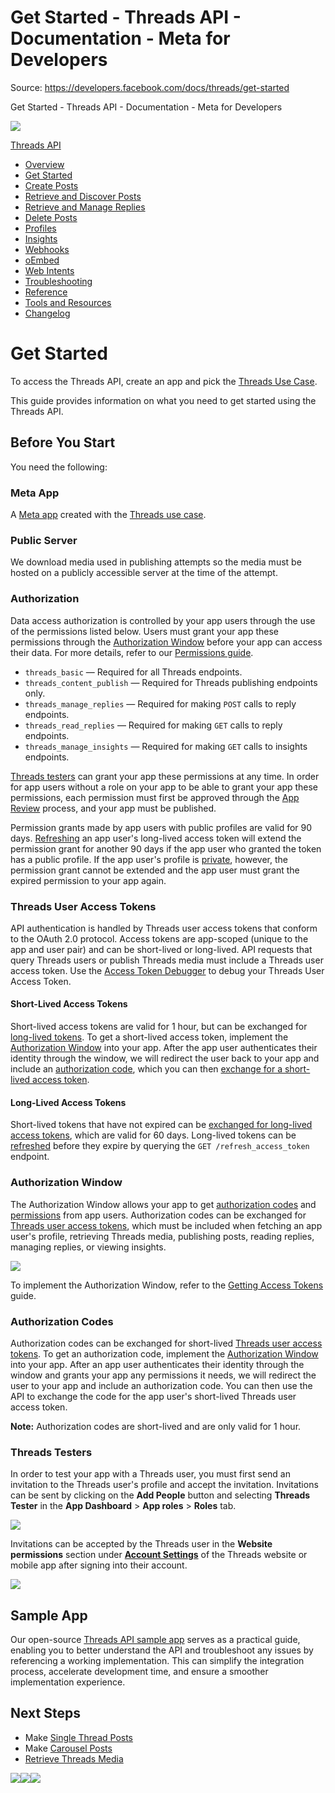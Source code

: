 # Get Started - Threads API - Documentation - Meta for Developers

Source: https://developers.facebook.com/docs/threads/get-started

Get Started - Threads API - Documentation - Meta for Developers

![](https://facebook.com/security/hsts-pixel.gif)

[Threads API](.md)

* [Overview](overview.md)
* [Get Started](get-started.md)
* [Create Posts](create-posts.md)
* [Retrieve and Discover Posts](retrieve-and-discover-posts.md)
* [Retrieve and Manage Replies](retrieve-and-manage-replies.md)
* [Delete Posts](posts/delete-posts.md)
* [Profiles](threads-profiles.md)
* [Insights](insights.md)
* [Webhooks](webhooks.md)
* [oEmbed](tools-and-resources/embed-a-threads-post.md)
* [Web Intents](threads-web-intents.md)
* [Troubleshooting](troubleshooting.md)
* [Reference](reference.md)
* [Tools and Resources](tools-and-resources.md)
* [Changelog](changelog.md)

# Get Started

To access the Threads API, create an app and pick the [Threads Use Case](/docs/development/create-an-app/threads-use-case).

This guide provides information on what you need to get started using the Threads API.

## Before You Start

You need the following:

### Meta App

A [Meta app](https://developers.facebook.com/apps) created with the [Threads use case](/docs/development/create-an-app/threads-use-case).

### Public Server

We download media used in publishing attempts so the media must be hosted on a publicly accessible server at the time of the attempt.

### Authorization

Data access authorization is controlled by your app users through the use of the permissions listed below. Users must grant your app these permissions through the [Authorization Window](#authorization-window) before your app can access their data. For more details, refer to our [Permissions guide](/docs/permissions#t).

* `threads_basic` — Required for all Threads endpoints.
* `threads_content_publish` — Required for Threads publishing endpoints only.
* `threads_manage_replies` — Required for making `POST` calls to reply endpoints.
* `threads_read_replies` — Required for making `GET` calls to reply endpoints.
* `threads_manage_insights` — Required for making `GET` calls to insights endpoints.

[Threads testers](#threads-testers) can grant your app these permissions at any time. In order for app users without a role on your app to be able to grant your app these permissions, each permission must first be approved through the [App Review](/docs/resp-plat-initiatives/app-review) process, and your app must be published.

Permission grants made by app users with public profiles are valid for 90 days. [Refreshing](get-started/long-lived-tokens-refresh-a-long-lived-token.md) an app user's long-lived access token will extend the permission grant for another 90 days if the app user who granted the token has a public profile. If the app user's profile is [private](https://l.facebook.com/l.php?u=https%3A%2F%2Fhelp.instagram.com%2F225222310104065&h=AT0RLkTXBCCeIFs2EHnpsi-0wfYnIHkgzZz5Igenuj9muRw1Fid0ZZE3YnS0j74ZTwsTbpndq8Z5uMGJDc3hk2TtO3mBLtfd-RVUxbINeOSAu8Wb0Irmu1iTPrBt4kvIdeo2WYuGe9zCq-TwQNfxbiq02s4), however, the permission grant cannot be extended and the app user must grant the expired permission to your app again.

### Threads User Access Tokens

API authentication is handled by Threads user access tokens that conform to the OAuth 2.0 protocol. Access tokens are app-scoped (unique to the app and user pair) and can be short-lived or long-lived. API requests that query Threads users or publish Threads media must include a Threads user access token. Use the [Access Token Debugger](https://developers.facebook.com/tools/debug/accesstoken/) to debug your Threads User Access Token.

#### Short-Lived Access Tokens

Short-lived access tokens are valid for 1 hour, but can be exchanged for [long-lived tokens](get-started/long-lived-tokens.md). To get a short-lived access token, implement the [Authorization Window](#authorization-window) into your app. After the app user authenticates their identity through the window, we will redirect the user back to your app and include an [authorization code](#authorization-codes), which you can then [exchange for a short-lived access token](get-started/get-access-tokens-and-permissions.md).

#### Long-Lived Access Tokens

Short-lived tokens that have not expired can be [exchanged for long-lived access tokens](get-started/long-lived-tokens.md), which are valid for 60 days. Long-lived tokens can be [refreshed](get-started/long-lived-tokens-refresh-a-long-lived-token.md) before they expire by querying the `GET /refresh_access_token` endpoint.

### Authorization Window

The Authorization Window allows your app to get [authorization codes](#authorization-codes) and [permissions](#permissions) from app users. Authorization codes can be exchanged for [Threads user access tokens](#threads-user-access-tokens), which must be included when fetching an app user's profile, retrieving Threads media, publishing posts, reading replies, managing replies, or viewing insights.

![](https://scontent-syd2-1.xx.fbcdn.net/v/t39.8562-6/448400385_1192671258431902_561156009842405502_n.png?_nc_cat=103&ccb=1-7&_nc_sid=f537c7&_nc_ohc=jFkybIAwFRcQ7kNvwGBtAB9&_nc_oc=AdkNSyc8ba8umZ5_hMRgXBSEUkGUq0-ptHsOTDqKDLOF5gCHsWekQCrZVJseuQMFTLo&_nc_zt=14&_nc_ht=scontent-syd2-1.xx&_nc_gid=2yWqYvteXTdJa_5_EX3UrQ&oh=00_AfaGgqV1vZuLp0Dis2517KKmMGY4ox6Z1iwYgRqxOhXQfw&oe=68CAB78F)

To implement the Authorization Window, refer to the [Getting Access Tokens](get-started/get-access-tokens-and-permissions.md) guide.

### Authorization Codes

Authorization codes can be exchanged for short-lived [Threads user access tokens](#threads-user-access-tokens). To get an authorization code, implement the [Authorization Window](#authorization-window) into your app. After an app user authenticates their identity through the window and grants your app any permissions it needs, we will redirect the user to your app and include an authorization code. You can then use the API to exchange the code for the app user's short-lived Threads user access token.

**Note:** Authorization codes are short-lived and are only valid for 1 hour.

### Threads Testers

In order to test your app with a Threads user, you must first send an invitation to the Threads user's profile and accept the invitation. Invitations can be sent by clicking on the **Add People** button and selecting **Threads Tester** in the **App Dashboard** > **App roles** > **Roles** tab.

![](https://scontent-syd2-1.xx.fbcdn.net/v/t39.8562-6/448437743_497641552720473_834837554385422272_n.png?_nc_cat=102&ccb=1-7&_nc_sid=f537c7&_nc_ohc=2uViFPWKMk8Q7kNvwFdyutA&_nc_oc=AdlYmzbL-yoISNQh1GCEkmP-7CrfrLAbzRbuqDP5DyjW-TW8Jzz9p172GnlsuveBXqQ&_nc_zt=14&_nc_ht=scontent-syd2-1.xx&_nc_gid=2yWqYvteXTdJa_5_EX3UrQ&oh=00_AfZ4T2FLkSCyV1xfu4C35228vKUofoUAoWPT-DoNEY-oSg&oe=68CABD96)

Invitations can be accepted by the Threads user in the **Website permissions** section under [**Account Settings**](https://www.threads.net/settings/account) of the Threads website or mobile app after signing into their account.

![](https://scontent-syd2-1.xx.fbcdn.net/v/t39.8562-6/448398889_856199966351807_1368075304931297357_n.png?_nc_cat=101&ccb=1-7&_nc_sid=f537c7&_nc_ohc=yYkcK2p3gDsQ7kNvwEZryoZ&_nc_oc=AdnzJZOFj08O2lYQtB2eoCf_HBEICvGDEIyt-qY2FWCsEnVLE-LXohhYL-Ng7YJ3SyY&_nc_zt=14&_nc_ht=scontent-syd2-1.xx&_nc_gid=2yWqYvteXTdJa_5_EX3UrQ&oh=00_AfZU24kReM6qS1F4Czv-oTN995Mh8PU4FK0_zCv_iatZOQ&oe=68CAB2DC)

## Sample App

Our open-source [Threads API sample app](https://l.facebook.com/l.php?u=https%3A%2F%2Fgithub.com%2Ffbsamples%2Fthreads_api&h=AT39gCWxzNpjr9jm0yaFRwMvcxct1dyBWEOhVQoKFhmFPG6XIGTKhLOn4Dl8WYbT6YSIHG__aTL9XTGr63UMGpHLnoI6FpbLXsCO3cZ-Vhvr6z2u9i0grhvag0nYYEiW53YJZ0qk2Pzb7n4M1xaUEz3IctE) serves as a practical guide, enabling you to better understand the API and troubleshoot any issues by referencing a working implementation. This can simplify the integration process, accelerate development time, and ensure a smoother implementation experience.

## Next Steps

* Make [Single Thread Posts](posts-single-thread-posts.md)
* Make [Carousel Posts](posts-carousel-posts.md)
* [Retrieve Threads Media](threads-media.md)

![](https://www.facebook.com/tr?id=675141479195042&ev=PageView&noscript=1)![](https://www.facebook.com/tr?id=574561515946252&ev=PageView&noscript=1)![](https://www.facebook.com/tr?id=1754628768090156&ev=PageView&noscript=1)
